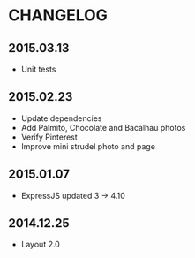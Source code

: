 # CHANGELOG


## 2015.03.13
  * Unit tests

## 2015.02.23
  * Update dependencies
  * Add Palmito, Chocolate and Bacalhau photos
  * Verify Pinterest
  * Improve mini strudel photo and page

## 2015.01.07
  * ExpressJS updated 3 -> 4.10

## 2014.12.25
  * Layout 2.0
